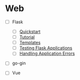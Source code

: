 # Web

- [ ] Flask
  - [ ] [Quickstart](https://flask.palletsprojects.com/en/2.0.x/quickstart/)
  - [ ] [Tutorial](https://flask.palletsprojects.com/en/2.0.x/tutorial/)
  - [ ] [Templates](https://flask.palletsprojects.com/en/2.0.x/templating/)
  - [ ] [Testing Flask Applications](https://flask.palletsprojects.com/en/2.0.x/testing/)
  - [ ] [Handling Application Errors](https://flask.palletsprojects.com/en/2.0.x/errorhandling/)

- [ ] go-gin

- [ ] Vue

